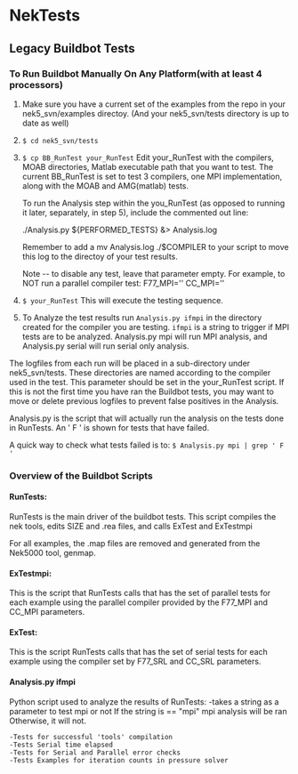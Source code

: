 NekTests
========
Legacy Buildbot Tests
---------------------

### To Run Buildbot Manually On Any Platform(with at least 4 processors)
1.  Make sure you have a current set of the examples from the repo
    in your nek5_svn/examples directoy. (And your nek5_svn/tests directory
    is up to date as well)

2. `$ cd nek5_svn/tests`

3. `$ cp BB_RunTest your_RunTest`
   Edit your_RunTest with the compilers, MOAB directories, Matlab executable path
   that you want to test.  The current BB_RunTest is set to test 3 compilers, 
   one MPI implementation, along with the MOAB and AMG(matlab) tests.

   To run the Analysis step within the you_RunTest (as opposed to running it later, 
   separately, in step 5), include the commented out line:
  
      ./Analysis.py ${PERFORMED_TESTS} &> Analysis.log
  
   Remember to add a 
      mv Analysis.log ./$COMPILER
   to your script to move this log to the directoy of your test results.

   Note -- to disable any test, leave that parameter empty.  For example, 
   to NOT run a parallel compiler test:
   F77_MPI=''
   CC_MPI=''

 
4. `$ your_RunTest`
   This will execute the testing sequence.  

5. To Analyze the test results run `Analysis.py ifmpi` in the directory
   created for the compiler you are testing.  `ifmpi` is a string 
   to trigger if MPI tests are to be analyzed.  Analysis.py mpi will 
   run MPI analysis, and Analysis.py serial will run serial only 
   analysis.

The logfiles from each run will be placed in a sub-directory under 
nek5_svn/tests.  These directories are named according to the compiler
used in the test.  This parameter should be set in the your_RunTest
script.  If this is not the 
first time you have ran the Buildbot tests, you may want to move 
or delete previous logfiles to prevent false positives in the Analysis.

Analysis.py is the script that will actually run the analysis on the 
tests done in RunTests.  An ' F ' is shown for tests that have failed.

A quick way to check what tests failed is to:
   `$ Analysis.py mpi | grep ' F '`


### Overview of the Buildbot Scripts

#### RunTests:
RunTests is the main driver of the buildbot tests.  This script compiles
the nek tools, edits SIZE and .rea files, and calls ExTest and ExTestmpi

For all examples, the .map files are removed and generated from the 
Nek5000 tool, genmap. 

#### ExTestmpi:
This is the script that RunTests calls that has the set of parallel
tests for each example using the parallel compiler provided by the
F77_MPI and CC_MPI parameters.

#### ExTest:  
This is the script RunTests calls that has the set of serial tests for
each example using the compiler set by F77_SRL and CC_SRL parameters.

#### Analysis.py ifmpi	
Python script used to analyze the results of RunTests:
        -takes a string as a parameter to test mpi or not
         If the string is == "mpi" mpi analysis will be ran
         Otherwise, it will not.

	-Tests for successful 'tools' compilation
	-Tests Serial time elapsed 
	-Tests for Serial and Parallel error checks
	-Tests Examples for iteration counts in pressure solver
